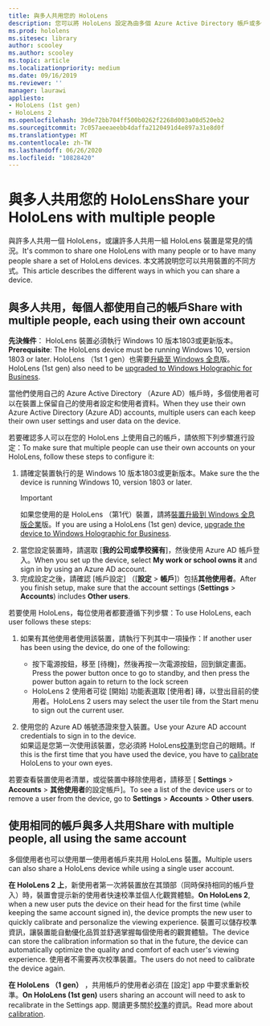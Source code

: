```yaml
---
title: 與多人共用您的 HoloLens
description: 您可以將 HoloLens 設定為由多個 Azure Active Directory 帳戶或多個使用單一帳戶的使用者共用。
ms.prod: hololens
ms.sitesec: library
author: scooley
ms.author: scooley
ms.topic: article
ms.localizationpriority: medium
ms.date: 09/16/2019
ms.reviewer: ''
manager: laurawi
appliesto:
- HoloLens (1st gen)
- HoloLens 2
ms.openlocfilehash: 39de72bb704ff500b0262f2268d003a08d520eb2
ms.sourcegitcommit: 7c057aeeaeebb4daffa2120491d4e897a31e8d0f
ms.translationtype: MT
ms.contentlocale: zh-TW
ms.lasthandoff: 06/26/2020
ms.locfileid: "10828420"
---
```

# <span data-ttu-id="9d22b-103">與多人共用您的 HoloLens</span><span class="sxs-lookup"><span data-stu-id="9d22b-103">Share your HoloLens with multiple people</span></span>

<span data-ttu-id="9d22b-104">與許多人共用一個 HoloLens，或讓許多人共用一組 HoloLens 裝置是常見的情況。</span><span class="sxs-lookup"><span data-stu-id="9d22b-104">It's common to share one HoloLens with many people or to have many people share a set of HoloLens devices.</span></span>  <span data-ttu-id="9d22b-105">本文將說明您可以共用裝置的不同方式。</span><span class="sxs-lookup"><span data-stu-id="9d22b-105">This article describes the different ways in which you can share a device.</span></span>

## <span data-ttu-id="9d22b-106">與多人共用，每個人都使用自己的帳戶</span><span class="sxs-lookup"><span data-stu-id="9d22b-106">Share with multiple people, each using their own account</span></span>

<span data-ttu-id="9d22b-107">**先決條件**： HoloLens 裝置必須執行 Windows 10 版本1803或更新版本。</span><span class="sxs-lookup"><span data-stu-id="9d22b-107">**Prerequisite**: The HoloLens device must be running Windows 10, version 1803 or later.</span></span>  <span data-ttu-id="9d22b-108">HoloLens （1st 1 gen）也需要[升級至 Windows 全息](hololens-upgrade-enterprise.md)版。</span><span class="sxs-lookup"><span data-stu-id="9d22b-108">HoloLens (1st gen) also need to be [upgraded to Windows Holographic for Business](hololens-upgrade-enterprise.md).</span></span>

<span data-ttu-id="9d22b-109">當他們使用自己的 Azure Active Directory （Azure AD）帳戶時，多個使用者可以在裝置上保留自己的使用者設定和使用者資料。</span><span class="sxs-lookup"><span data-stu-id="9d22b-109">When they use their own Azure Active Directory (Azure AD) accounts, multiple users can each keep their own user settings and user data on the device.</span></span>

<span data-ttu-id="9d22b-110">若要確認多人可以在您的 HoloLens 上使用自己的帳戶，請依照下列步驟進行設定：</span><span class="sxs-lookup"><span data-stu-id="9d22b-110">To make sure that multiple people can use their own accounts on your HoloLens, follow these steps to configure it:</span></span>

1. <span data-ttu-id="9d22b-111">請確定裝置執行的是 Windows 10 版本1803或更新版本。</span><span class="sxs-lookup"><span data-stu-id="9d22b-111">Make sure the the device is running Windows 10, version 1803 or later.</span></span>
   > [!IMPORTANT]
   > <span data-ttu-id="9d22b-112">如果您使用的是 HoloLens （第1代）裝置，請將[裝置升級到 Windows 全息版企業](hololens1-upgrade-enterprise.md)版。</span><span class="sxs-lookup"><span data-stu-id="9d22b-112">If you are using a HoloLens (1st gen) device, [upgrade the device to Windows Holographic for Business](hololens1-upgrade-enterprise.md).</span></span>
1. <span data-ttu-id="9d22b-113">當您設定裝置時，請選取 [**我的公司或學校擁有**]，然後使用 Azure AD 帳戶登入。</span><span class="sxs-lookup"><span data-stu-id="9d22b-113">When you set up the device, select **My work or school owns it** and sign in by using an Azure AD account.</span></span>
1. <span data-ttu-id="9d22b-114">完成設定之後，請確認 [帳戶設定] （[**設定**  >  **帳戶**]）包括**其他使用者**。</span><span class="sxs-lookup"><span data-stu-id="9d22b-114">After you finish setup, make sure that the account settings (**Settings** > **Accounts**) includes **Other users**.</span></span>

<span data-ttu-id="9d22b-115">若要使用 HoloLens，每位使用者都要遵循下列步驟：</span><span class="sxs-lookup"><span data-stu-id="9d22b-115">To use HoloLens, each user follows these steps:</span></span>

1. <span data-ttu-id="9d22b-116">如果有其他使用者使用該裝置，請執行下列其中一項操作：</span><span class="sxs-lookup"><span data-stu-id="9d22b-116">If another user has been using the device, do one of the following:</span></span>
   - <span data-ttu-id="9d22b-117">按下電源按鈕，移至 [待機]，然後再按一次電源按鈕，回到鎖定畫面。</span><span class="sxs-lookup"><span data-stu-id="9d22b-117">Press the power button once to go to standby, and then press the power button again to return to the lock screen</span></span>
   - <span data-ttu-id="9d22b-118">HoloLens 2 使用者可從 [開始] 功能表選取 [使用者] 磚，以登出目前的使用者。</span><span class="sxs-lookup"><span data-stu-id="9d22b-118">HoloLens 2 users may select the user tile from the Start menu to sign out the current user.</span></span>

1. <span data-ttu-id="9d22b-119">使用您的 Azure AD 帳號憑證來登入裝置。</span><span class="sxs-lookup"><span data-stu-id="9d22b-119">Use your Azure AD account credentials to sign in to the device.</span></span>  
    <span data-ttu-id="9d22b-120">如果這是您第一次使用該裝置，您必須將 HoloLens[校準](hololens-calibration.md)到您自己的眼睛。</span><span class="sxs-lookup"><span data-stu-id="9d22b-120">If this is the first time that you have used the device, you have to [calibrate](hololens-calibration.md) HoloLens to your own eyes.</span></span>

<span data-ttu-id="9d22b-121">若要查看裝置使用者清單，或從裝置中移除使用者，請移至 [ **Settings**  >  **Accounts**  >  **其他使用者**的設定帳戶]。</span><span class="sxs-lookup"><span data-stu-id="9d22b-121">To see a list of the device users or to remove a user from the device, go to **Settings** > **Accounts** > **Other users**.</span></span>

## <span data-ttu-id="9d22b-122">使用相同的帳戶與多人共用</span><span class="sxs-lookup"><span data-stu-id="9d22b-122">Share with multiple people, all using the same account</span></span>

<span data-ttu-id="9d22b-123">多個使用者也可以使用單一使用者帳戶來共用 HoloLens 裝置。</span><span class="sxs-lookup"><span data-stu-id="9d22b-123">Multiple users can also share a HoloLens device while using a single user account.</span></span>

<span data-ttu-id="9d22b-124">**在 HoloLens 2 上**，新使用者第一次將裝置放在其頭部（同時保持相同的帳戶登入）時，裝置會提示新的使用者快速校準並個人化觀賞體驗。</span><span class="sxs-lookup"><span data-stu-id="9d22b-124">**On HoloLens 2**, when a new user puts the device on their head for the first time (while keeping the same account signed in), the device prompts the new user to quickly calibrate and personalize the viewing experience.</span></span> <span data-ttu-id="9d22b-125">裝置可以儲存校準資訊，讓裝置能自動優化品質並舒適掌握每個使用者的觀賞體驗。</span><span class="sxs-lookup"><span data-stu-id="9d22b-125">The device can store the calibration information so that in the future, the device can automatically optimize the quality and comfort of each user's viewing experience.</span></span> <span data-ttu-id="9d22b-126">使用者不需要再次校準裝置。</span><span class="sxs-lookup"><span data-stu-id="9d22b-126">The users do not need to calibrate the device again.</span></span>

<span data-ttu-id="9d22b-127">**在 HoloLens （1 gen）** ，共用帳戶的使用者必須在 [設定] app 中要求重新校準。</span><span class="sxs-lookup"><span data-stu-id="9d22b-127">**On HoloLens (1st gen)** users sharing an account will need to ask to recalibrate in the Settings app.</span></span>  <span data-ttu-id="9d22b-128">閱讀更多關於[校準](hololens-calibration.md)的資訊。</span><span class="sxs-lookup"><span data-stu-id="9d22b-128">Read more about [calibration](hololens-calibration.md).</span></span>
